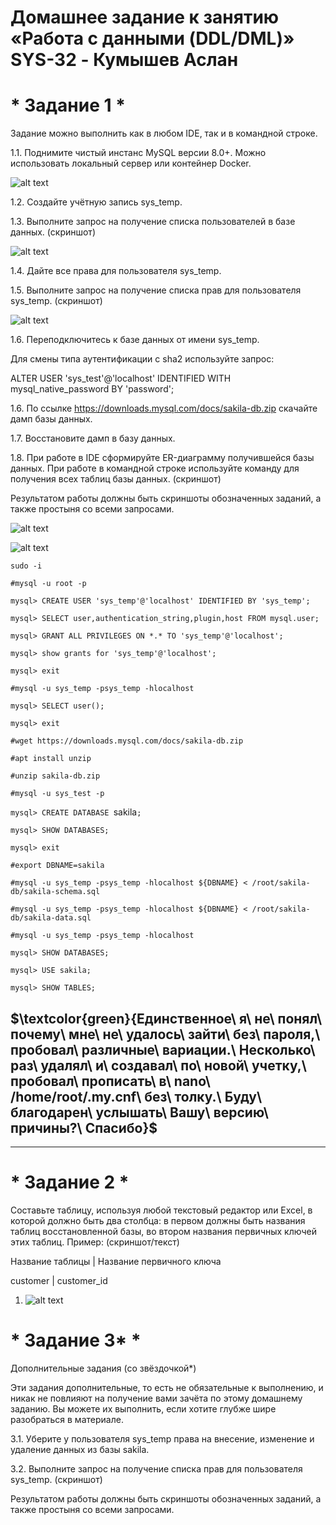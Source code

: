 # **Домашнее задание к занятию «Работа с данными (DDL/DML)» SYS-32 - Кумышев Аслан**

# * Задание 1 *
Задание можно выполнить как в любом IDE, так и в командной строке.

1.1. Поднимите чистый инстанс MySQL версии 8.0+. Можно использовать локальный сервер или контейнер Docker.

 ![alt text](https://github.com/sAslank/-DDL-DML/blob/main/img/Скриншот%2022-09-2024%20020632.jpg)

1.2. Создайте учётную запись sys_temp.

1.3. Выполните запрос на получение списка пользователей в базе данных. (скриншот)

 ![alt text](https://github.com/sAslank/-DDL-DML/blob/main/img/1.3.jpg)

1.4. Дайте все права для пользователя sys_temp.

1.5. Выполните запрос на получение списка прав для пользователя sys_temp. (скриншот)

![alt text](https://github.com/sAslank/-DDL-DML/blob/main/img/1%2C5.jpg)

1.6. Переподключитесь к базе данных от имени sys_temp.

Для смены типа аутентификации с sha2 используйте запрос:

ALTER USER 'sys_test'@'localhost' IDENTIFIED WITH mysql_native_password BY 'password';

1.6. По ссылке https://downloads.mysql.com/docs/sakila-db.zip скачайте дамп базы данных.

1.7. Восстановите дамп в базу данных.

1.8. При работе в IDE сформируйте ER-диаграмму получившейся базы данных. При работе в командной строке используйте команду для получения всех таблиц базы данных. (скриншот)

Результатом работы должны быть скриншоты обозначенных заданий, а также простыня со всеми запросами.
 
 ![alt text](https://github.com/sAslank/-DDL-DML/blob/main/img/1%2C17.jpg)

 ![alt text](https://github.com/sAslank/-DDL-DML/blob/main/img/1%2C7.jpg)

`sudo -i`

`#mysql -u root -p`

`mysql> CREATE USER 'sys_temp'@'localhost' IDENTIFIED BY 'sys_temp';`

`mysql> SELECT user,authentication_string,plugin,host FROM mysql.user;`

`mysql> GRANT ALL PRIVILEGES ON *.* TO 'sys_temp'@'localhost';`

`mysql> show grants for 'sys_temp'@'localhost';`

`mysql> exit`

`#mysql -u sys_temp -psys_temp -hlocalhost`

`mysql> SELECT user();`

`mysql> exit`

`#wget https://downloads.mysql.com/docs/sakila-db.zip`

`#apt install unzip`

`#unzip sakila-db.zip`

`#mysql -u sys_test -p`

`mysql> CREATE DATABASE `sakila`;`

`mysql> SHOW DATABASES;`

`mysql> exit`

`#export DBNAME=sakila`

`#mysql -u sys_temp -psys_temp -hlocalhost ${DBNAME} < /root/sakila-db/sakila-schema.sql`

`#mysql -u sys_temp -psys_temp -hlocalhost ${DBNAME} < /root/sakila-db/sakila-data.sql`

`#mysql -u sys_temp -psys_temp -hlocalhost`

`mysql> SHOW DATABASES;`

`mysql> USE sakila;`

`mysql> SHOW TABLES;`

## $\textcolor{green}{Единственное\ я\ не\ понял\ почему\ мне\ не\ удалось\ зайти\ без\ пароля,\ пробовал\ различные\ вариации.\ Несколько\ раз\ удалял\ и\ создавал\ по\ новой\ учетку,\ пробовал\ прописать\ в\  nano\ /home/root/.my.cnf\ без\ толку.\ Буду\ благодарен\ услышать\ Вашу\ версию\ причины?\ Спасибо}$ 
 **************************************************************************

# * Задание 2 *

Составьте таблицу, используя любой текстовый редактор или Excel, в которой должно быть два столбца: в первом должны быть названия таблиц восстановленной базы, во втором названия первичных ключей этих таблиц. Пример: (скриншот/текст)

Название таблицы | Название первичного ключа

customer         | customer_id


1. ![alt text](https://github.com/sAslank/-DDL-DML/blob/main/img/Скриншот%2023-09-2024%20030739.jpg)

# * Задание 3* *

Дополнительные задания (со звёздочкой*)

Эти задания дополнительные, то есть не обязательные к выполнению, и никак не повлияют на получение вами зачёта по этому домашнему заданию. Вы можете их выполнить, если хотите глубже шире разобраться в материале.

3.1. Уберите у пользователя sys_temp права на внесение, изменение и удаление данных из базы sakila.

3.2. Выполните запрос на получение списка прав для пользователя sys_temp. (скриншот)

Результатом работы должны быть скриншоты обозначенных заданий, а также простыня со всеми запросами.
